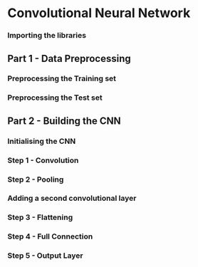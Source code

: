 # Convolutional Neural Network

### Importing the libraries

## Part 1 - Data Preprocessing

### Preprocessing the Training set

### Preprocessing the Test set

## Part 2 - Building the CNN

### Initialising the CNN

### Step 1 - Convolution

### Step 2 - Pooling

### Adding a second convolutional layer

### Step 3 - Flattening

### Step 4 - Full Connection

### Step 5 - Output Layer